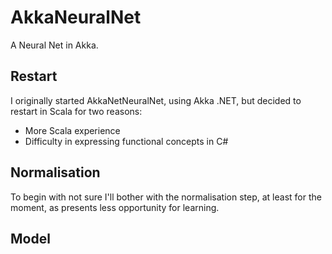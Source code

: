 # AkkaNeuralNet
A Neural Net in Akka. 

## Restart
I originally started AkkaNetNeuralNet, using Akka .NET, but decided to restart in Scala for two reasons:
- More Scala experience
- Difficulty in expressing functional concepts in C#

## Normalisation
To begin with not sure I'll bother with the normalisation step, at least for the moment, as presents less opportunity for learning.

## Model
